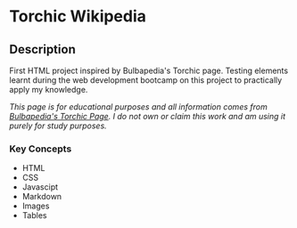 # Torchic Wikipedia
## Description


First HTML project inspired by Bulbapedia's Torchic page. 
Testing elements learnt during the web development bootcamp on this project to practically apply my knowledge.

*This page is for educational purposes and all information comes from [Bulbapedia's Torchic Page](https://bulbapedia.bulbagarden.net/wiki/Torchic_(Pok%C3%A9mon)). I do not own or claim this work and am using it purely for study purposes.*


### Key Concepts
* HTML
* CSS
* Javascipt
* Markdown
* Images
* Tables
